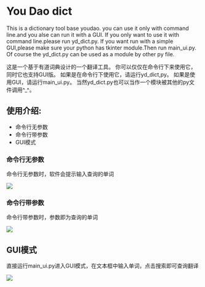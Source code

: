 # You Dao dict

This is a dictionary tool base youdao.
you can use it only with command line.and you alse can run it with a GUI.
If you only want to use it with command line.please run yd_dict.py.
If you want run with a simple GUI,please make sure your python has tkinter module.Then run main_ui.py.
Of course the yd_dict.py can be used as a module by other py file.

这是一个基于有道词典设计的一个翻译工具。
你可以仅仅在命令行下来使用它，同时它也支持GUI版。
如果是在命令行下使用它，请运行yd_dict,py。
如果是使用GUI，请运行main_ui.py。
当然yd_dict.py也可以当作一个模块被其他的py文件调用^_^。

## 使用介绍:

* 命令行无参数
* 命令行带参数
* GUI模式

### 命令行无参数

命令行无参数时，软件会提示输入查询的单词

![](https://raw.githubusercontent.com/qiuzhiqian/yd_dict/master/doc/1.png)

### 命令行带参数

命令行带参数时，参数即为查询的单词

![](https://raw.githubusercontent.com/qiuzhiqian/yd_dict/master/doc/2.png)

## GUI模式

直接运行main_ui.py进入GUI模式，在文本框中输入单词，点击搜索即可查询翻译

![](https://raw.githubusercontent.com/qiuzhiqian/yd_dict/master/doc/3.png)

